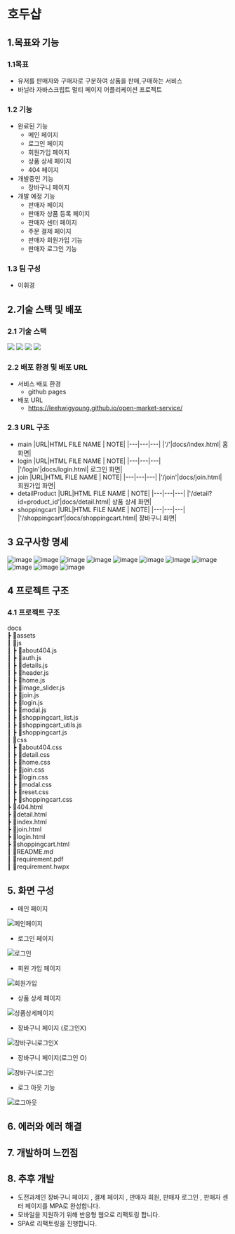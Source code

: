 # 호두샵
## 1.목표와 기능

### 1.1목표
- 유저를 판매자와 구매자로 구분하여 상품을 판매,구매하는 서비스
- 바닐라 자바스크립트 멀티 페이지 어플리케이션 프로젝트
### 1.2 기능
- 완료된 기능
    - 메인 페이지 
    - 로그인 페이지
    - 회원가입 페이지
    - 상품 상세 페이지
    - 404 페이지
- 개발중인 기능
    - 장바구니 페이지
- 개발 예정 기능 
    - 판매자 페이지
    - 판매자 상품 등록 페이지
    - 판매자 센터 페이지
    - 주문 결제 페이지
    - 판매자 회원가입 기능
    - 판매자 로그인 기능

### 1.3 팀 구성
- 이휘경

## 2.기술 스택 및 배포
### 2.1 기술 스택 
<img src="https://img.shields.io/badge/javascript-yellow?style=for-the-badge&logo=javascript&logoColor=black">
<img src="https://img.shields.io/badge/HTML5-red?style=for-the-badge&logo=HTML5&logoColor=white">
<img src="https://img.shields.io/badge/CSS3-blue?style=for-the-badge&logo=CSS3&logoColor=white">
<img src="https://img.shields.io/badge/sass-hotpink?style=for-the-badge&logo=sass&logoColor=white">

### 2.2 배포 환경 및 배포 URL
- 서비스 배포 환경
    - github pages
- 배포 URL
    - https://leehwigyoung.github.io/open-market-service/

### 2.3 URL 구조
- main
    |URL|HTML FILE NAME | NOTE|
    |---|---|---|
    |'/'|docs/index.html| 홈 화면|
- login
    |URL|HTML FILE NAME | NOTE|
    |---|---|---|
    |'/login'|docs/login.html| 로그인 화면|
- join
    |URL|HTML FILE NAME | NOTE|
    |---|---|---|
    |'/join'|docs/join.html| 회원가입 화면|
- detailProduct
    |URL|HTML FILE NAME | NOTE|
    |---|---|---|
    |'/detail?id=product_id'|docs/detail.html| 상품 상세 화면|
- shoppingcart
    |URL|HTML FILE NAME | NOTE|
    |---|---|---|
    |'/shoppingcart'|docs/shoppingcart.html| 장바구니 화면|

## 3 요구사항 명세
![image](https://github.com/user-attachments/assets/1869ea5e-ac48-4223-8966-8be1e6b07b07)
![image](https://github.com/user-attachments/assets/f839e4ec-5519-4b80-91ca-7fc865056684)
![image](https://github.com/user-attachments/assets/03040d67-a755-47ce-a6a8-0a7d8765a256)
![image](https://github.com/user-attachments/assets/309c380b-2b28-4ef8-b206-58128af5b5d2)
![image](https://github.com/user-attachments/assets/e931b766-b452-411d-a5a9-e8bc6752921c)
![image](https://github.com/user-attachments/assets/e0266b6d-0440-4c32-8e67-95a0f0578c75)
![image](https://github.com/user-attachments/assets/efd0c077-eaf9-4ef8-8ee3-345fd14cde4f)
![image](https://github.com/user-attachments/assets/05b8f7d6-6d85-4dad-a14a-4dda187a2fbf)
![image](https://github.com/user-attachments/assets/cb2c7179-a817-4d8c-9732-970ebcc1f928)
![image](https://github.com/user-attachments/assets/b959aed7-32e1-4e65-8339-ed6bdd36238a)
![image](https://github.com/user-attachments/assets/1631d8fb-2b8c-4270-92c9-f23d1410aaff)




## 4 프로젝트 구조

### 4.1 프로젝트 구조

docs<br>
┣ 📂assets<br>
┃ 📂js<br>
┃ ┣ 📜about404.js<br>
┃ ┣ 📜auth.js<br>
┃ ┣ 📜details.js<br>
┃ ┣ 📜header.js<br>
┃ ┣ 📜home.js<br>
┃ ┣ 📜image_slider.js<br>
┃ ┣ 📜join.js<br>
┃ ┣ 📜login.js<br>
┃ ┣ 📜modal.js<br>
┃ ┣ 📜shoppingcart_list.js<br>
┃ ┣ 📜shoppingcart_utils.js<br>
┃ ┣ 📜shoppingcart.js<br>
┃ 📂css<br>
┃ ┣ 📜about404.css<br>
┃ ┣ 📜detail.css<br>
┃ ┣ 📜home.css<br>
┃ ┣ 📜join.css<br>
┃ ┣ 📜login.css<br>
┃ ┣ 📜modal.css<br>
┃ ┣ 📜reset.css<br>
┃ ┣ 📜shoppingcart.css<br>
┣ 📜404.html<br>
┣ 📜detail.html<br>
┣ 📜index.html<br>
┣ 📜join.html<br>
┣ 📜login.html<br>
┣ 📜shoppingcart.html<br>
┃  📜README.md<br>
┃  📜requirement.pdf<br>
┃  📜requirement.hwpx<br>
## 5. 화면 구성
- 메인 페이지
  
![메인페이지](https://github.com/user-attachments/assets/a2ed5017-ecf3-4008-978b-56b5b6ee35ea)
- 로그인 페이지
  
![로그인](https://github.com/user-attachments/assets/352204dd-b25d-4a48-9e4d-79b89d106469)

- 회원 가입 페이지
  
 ![회원가입](https://github.com/user-attachments/assets/9a07f413-d14e-4c8b-817b-9201b2742199)

 - 상품 상세 페이지
   
 ![상품상세페이지](https://github.com/user-attachments/assets/f80d3465-d8cd-4100-b67b-b9a8afa9b1a5)

 - 장바구니 페이지 (로그인X)

![장바구니로그인X](https://github.com/user-attachments/assets/948925fc-25ee-4f8c-a38a-3adf0fadd161)

- 장바구니 페이지(로그인 O)
    
 ![장바구니로그인](https://github.com/user-attachments/assets/cd8d4d0d-44a3-42ae-82de-1d836cf29886)

 - 로그 아웃 기능
   
 ![로그아웃](https://github.com/user-attachments/assets/01fa7e37-632f-48ac-b858-2693dd50b919)

## 6. 에러와 에러 해결
## 7. 개발하며 느낀점

## 8. 추후 개발
 - 도전과제인 장바구니 페이지 , 결제 페이지 , 판매자 회원, 판매자 로그인 , 판매자 센터 페이지를 MPA로 완성합니다.
 - 모바일을 지원하기 위해 반응형 웹으로 리팩토링 합니다.
 - SPA로 리팩토링을 진행합니다.
  
